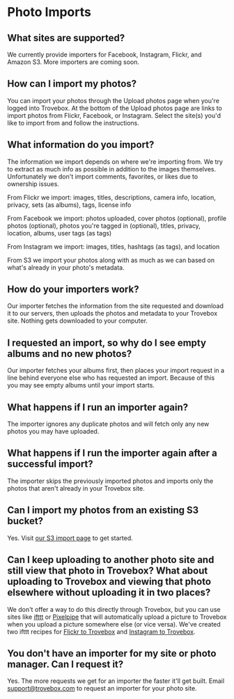 Photo Imports
====================

## What sites are supported?
We currently provide importers for Facebook, Instagram, Flickr, and Amazon S3. More importers are coming soon.

## How can I import my photos?
You can import your photos through the Upload photos page when you're logged into Trovebox. At the bottom of the Upload photos page are links to import photos from Flickr, Facebook, or Instagram. Select the site(s) you'd like to import from and follow the instructions.

## What information do you import?
The information we import depends on where we're importing from. We try to extract as much info as possible in addition to the images themselves. Unfortunately we don't import comments, favorites, or likes due to ownership issues.

From Flickr we import: images, titles, descriptions, camera info, location, privacy, sets (as albums), tags, license info

From Facebook we import: photos uploaded, cover photos (optional), profile photos (optional), photos you're tagged in (optional), titles, privacy, location, albums, user tags (as tags)

From Instagram we import: images, titles, hashtags (as tags), and location

From S3 we import your photos along with as much as we can based on what's already in your photo's metadata.

## How do your importers work?
Our importer fetches the information from the site requested and download it to our servers, then uploads the photos and metadata to your Trovebox site. Nothing gets downloaded to your computer.

## I requested an import, so why do I see empty albums and no new photos?
Our importer fetches your albums first, then places your import request in a line behind everyone else who has requested an import. Because of this you may see empty albums until your import starts.

## What happens if I run an importer again?
The importer ignores any duplicate photos and will fetch only any new photos you may have uploaded.

## What happens if I run the importer again after a successful import?
The importer skips the previously imported photos and imports only the photos that aren't already in your Trovebox site.

## Can I import my photos from an existing S3 bucket?
Yes. Visit [our S3 import page](https://trovebox.com/for/s3/import) to get started.

## Can I keep uploading to another photo site and still view that photo in Trovebox? What about uploading to Trovebox and viewing that photo elsewhere without uploading it in two places?
We don't offer a way to do this directly through Trovebox, but you can use sites like <a href="http://ifttt.com">ifttt</a> or <a href="http://pi.pe">Pixelpipe</a> that will automatically upload a picture to Trovebox when you upload a picture somewhere else (or vice versa). We've created two ifttt recipes for [Flickr to Trovebox](https://ifttt.com/recipes/16965) and [Instagram to Trovebox](https://ifttt.com/recipes/16959).

## You don't have an importer for my site or photo manager. Can I request it?
Yes. The more requests we get for an importer the faster it'll get built. Email [support@trovebox.com](support@trovebox.com) to request an importer for your photo site.
